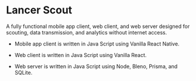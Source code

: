 # **Lancer Scout**

A fully functional mobile app client, web client, and web server designed for scouting, data transmission, and analytics without internet access.

 - Mobile app client is written in Java Script using Vanilla React Native.

 - Web client is written in Java Script using Vanilla React.

 - Web server is written in Java Script using Node, Bleno, Prisma, and SQLite.

